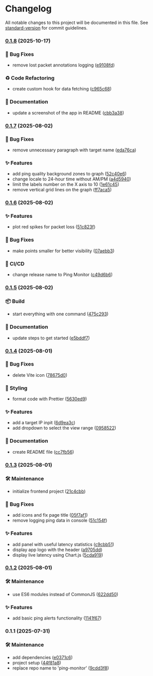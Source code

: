 # Changelog

All notable changes to this project will be documented in this file. See [standard-version](https://github.com/conventional-changelog/standard-version) for commit guidelines.

### [0.1.8](https://github.com/OleksandrZadvornyi/ping-monitor/compare/v0.1.7...v0.1.8) (2025-10-17)


### 🐛 Bug Fixes

* remove lost packet annotations logging ([e9108fd](https://github.com/OleksandrZadvornyi/ping-monitor/commit/e9108fd34d9d253a8e8fedeb90334a2a2d3bf8fb))


### ♻️ Code Refactoring

* create custom hook for data fetching ([c965c68](https://github.com/OleksandrZadvornyi/ping-monitor/commit/c965c68a527e476d80a7f4b3fcafe392893915b9))


### 📝 Documentation

* update a screenshot of the app in README ([cbb3a38](https://github.com/OleksandrZadvornyi/ping-monitor/commit/cbb3a38f39a1f0e9ce6a3494497f7a35658a616d))

### [0.1.7](https://github.com/OleksandrZadvornyi/ping-monitor/compare/v0.1.6...v0.1.7) (2025-08-02)


### 🐛 Bug Fixes

* remove unnecessary paragraph with target name ([eda76ca](https://github.com/OleksandrZadvornyi/ping-monitor/commit/eda76ca81158ae2d5d478681b809425be94774de))


### ✨ Features

* add ping quality background zones to graph ([52c40e6](https://github.com/OleksandrZadvornyi/ping-monitor/commit/52c40e6efa2da3111030e0791ba328fe9ec0846d))
* change locale to 24-hour time without AM/PM ([a4d5940](https://github.com/OleksandrZadvornyi/ping-monitor/commit/a4d59406543c314676529d444ec4e7763dfe8b9f))
* limit the labels number on the X axis to 10 ([1e61c45](https://github.com/OleksandrZadvornyi/ping-monitor/commit/1e61c4520d3a3ddbc1deadaab352261f797dc54d))
* remove vertical grid lines on the graph ([ff7aca5](https://github.com/OleksandrZadvornyi/ping-monitor/commit/ff7aca53480af5bd6c99ad9be169f412e76b1944))

### [0.1.6](https://github.com/OleksandrZadvornyi/ping-monitor/compare/v0.1.5...v0.1.6) (2025-08-02)


### ✨ Features

* plot red spikes for packet loss ([51c823f](https://github.com/OleksandrZadvornyi/ping-monitor/commit/51c823f605f45081224f42507e07b53b732c4719))


### 🐛 Bug Fixes

* make points smaller for better visibility ([07aebb3](https://github.com/OleksandrZadvornyi/ping-monitor/commit/07aebb3723aeb33f2ca6ced31c71772e8cdc66c6))


### 👷 CI/CD

* change release name to Ping Monitor ([c49d6b6](https://github.com/OleksandrZadvornyi/ping-monitor/commit/c49d6b6f4923e31a842c4b83af0c6015a853d7e1))

### [0.1.5](https://github.com/OleksandrZadvornyi/ping-monitor/compare/v0.1.4...v0.1.5) (2025-08-02)


### 📦 Build

* start everything with one command ([475c293](https://github.com/OleksandrZadvornyi/ping-monitor/commit/475c293be87ca72ea14364ef28d3a58ba725e714))


### 📝 Documentation

* update steps to get started ([e5bddf7](https://github.com/OleksandrZadvornyi/ping-monitor/commit/e5bddf7130d88e2fc670a822ec2e183da13c78ed))

### [0.1.4](https://github.com/OleksandrZadvornyi/ping-monitor/compare/v0.1.3...v0.1.4) (2025-08-01)


### 🐛 Bug Fixes

* delete Vite icon ([78675d0](https://github.com/OleksandrZadvornyi/ping-monitor/commit/78675d0fbae97a95d58891701f36ffdc3ab2b802))


### 💄 Styling

* format code with Prettier ([5630ed9](https://github.com/OleksandrZadvornyi/ping-monitor/commit/5630ed9ba4326017e459c8b326362fb87eba6f75))


### ✨ Features

* add a target IP inpit ([6d9ea3c](https://github.com/OleksandrZadvornyi/ping-monitor/commit/6d9ea3c10e08cb1058dd8cef3a19f3fef7c4a26a))
* add dropdown to select the view range ([0958522](https://github.com/OleksandrZadvornyi/ping-monitor/commit/09585225e40a3131334dbc488eb9a3be7613e582))


### 📝 Documentation

* create README file ([cc7fb56](https://github.com/OleksandrZadvornyi/ping-monitor/commit/cc7fb56b8c086938e1f4ef25cd379d10adf5a371))

### [0.1.3](https://github.com/OleksandrZadvornyi/ping-monitor/compare/v0.1.2...v0.1.3) (2025-08-01)


### 🛠 Maintenance

* initialize frontend project ([21c4cbb](https://github.com/OleksandrZadvornyi/ping-monitor/commit/21c4cbb9b5e823a9eef8972d361705ae699f6594))


### 🐛 Bug Fixes

* add icons and fix page title ([05f7af1](https://github.com/OleksandrZadvornyi/ping-monitor/commit/05f7af1ab742d0adbd78ed9f451c54a71498ed82))
* remove logging ping data in console ([51c154f](https://github.com/OleksandrZadvornyi/ping-monitor/commit/51c154f7fec730fd20b1fd81263aa39b7a1c9e12))


### ✨ Features

* add panel with useful latency statistics ([c9cbb51](https://github.com/OleksandrZadvornyi/ping-monitor/commit/c9cbb518b81cd091ddf9f94a5c75e7c1e1dad18a))
* display app logo with the header ([a9705dd](https://github.com/OleksandrZadvornyi/ping-monitor/commit/a9705ddafe25f767c5514926c4d091a9efe12508))
* display live latency using Chart.js ([5cda919](https://github.com/OleksandrZadvornyi/ping-monitor/commit/5cda9193c2bf3ad89d7a161bdd41c5939292d30c))

### [0.1.2](https://github.com/OleksandrZadvornyi/ping-monitor/compare/v0.1.1...v0.1.2) (2025-08-01)


### 🛠 Maintenance

* use ES6 modules instead of CommonJS ([622dd50](https://github.com/OleksandrZadvornyi/ping-monitor/commit/622dd504bf7e1da78c5867557615649308771a61))


### ✨ Features

* add basic ping alerts functionality ([1141f67](https://github.com/OleksandrZadvornyi/ping-monitor/commit/1141f678214a6f5c6aae6b082d84a2c72dddbd21))

### 0.1.1 (2025-07-31)


### 🛠 Maintenance

* add dependencies ([e0371c6](https://github.com/OleksandrZadvornyi/ping-monitor/commit/e0371c60fa3fd9bba1ad692c490040af776975e6))
* project setup ([44f81a8](https://github.com/OleksandrZadvornyi/ping-monitor/commit/44f81a8fd4325a851cbe0957d58e709f1b133a79))
* replace repo name to 'ping-monitor' ([9cdd3f8](https://github.com/OleksandrZadvornyi/ping-monitor/commit/9cdd3f8779e7fe0825e4c35ceb09f49f297ffbfd))
